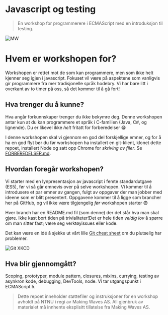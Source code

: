 # Javascript og testing
> En workshop for programmerere i ECMAScript med en introduksjon til testing.

![MW](https://dl.dropboxusercontent.com/u/514315/profesjonelt/makingwaves/logo_horizontal.png)
# Hvem er workshopen for?

Workshopen er rettet mot de som kan programmere, men som ikke helt kjenner seg igjen i javascript. Fokuset vil være på aspektene som vanligvis gir programmere fra mer tradisjonelle språk hodebry. Vi har bare litt i overkant av to timer på oss, så det kommer til å gå fort!

## Hva trenger du å kunne?
Hva angår forkunnskaper trenger du ikke bekymre deg. Denne workshopen antar kun at du kan programmere et språk i C-familien (Java, C#, og lignende). Du er likevel ikke _helt_ fritatt for forberedelser :grin:

I denne workshopen skal vi gjennom en god del forskjellige emner, og for å ha en god flyt bør du før workshopen ha installert en git-klient, klonet dette repoet, installert Node og satt opp Chrome for _skriving av filer_. Se [FORBEREDELSER.md](https://github.com/makingwaves/js-workshop-2016/blob/master/FORBEREDELSER.md).

## Hvordan foregår workshopen?
Vi starter med en lynpresentasjon av javascript i femte standardutgave (ES5), før vi så går emnevis over på selve workshopen. Vi kommer til å introdusere et par emner av gangen, fulgt av oppgaver der man jobber med ideene som er blitt presentert. Oppgavene kommer til å ligge som brancher her på GitHub, og vil ikke være tilgjengelig _før_ workshopen starter :fearful:

Hver branch har en README.md fil (som denne) der det står hva man skal gjøre. Ikke kast bort tiden på trivialiteter!Det er hele tiden _veldig lov_ å spørre om man sitter fast; være seg verktøyissues eller kode.

Det kan være en idé å sjekke ut vårt lille [Git cheat sheet](https://github.com/makingwaves/js-workshop-2016/blob/master/GIT-CHEAT-SHEET.md) om du plutselig har problemer.

![Git XKCD](http://imgs.xkcd.com/comics/git.png)

## Hva blir gjennomgått?
Scoping, prototyper, module pattern, closures, mixins, currying, testing av asynkron kode, debugging, DevTools, node. Vi tar utgangspunkt i ECMAScript 5.

> Dette repoet inneholder støttefiler og instruksjoner for en workshop avholdt på NTNU i regi av Making Waves AS. 
> All gjenbruk av materialet må innhente eksplisitt tillatelse fra Making Waves AS.
